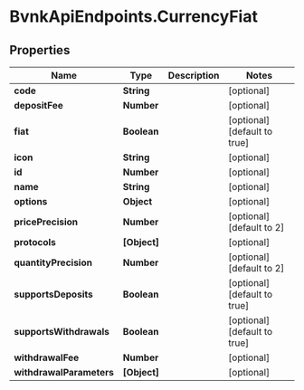 # BvnkApiEndpoints.CurrencyFiat

## Properties

Name | Type | Description | Notes
------------ | ------------- | ------------- | -------------
**code** | **String** |  | [optional] 
**depositFee** | **Number** |  | [optional] 
**fiat** | **Boolean** |  | [optional] [default to true]
**icon** | **String** |  | [optional] 
**id** | **Number** |  | [optional] 
**name** | **String** |  | [optional] 
**options** | **Object** |  | [optional] 
**pricePrecision** | **Number** |  | [optional] [default to 2]
**protocols** | **[Object]** |  | [optional] 
**quantityPrecision** | **Number** |  | [optional] [default to 2]
**supportsDeposits** | **Boolean** |  | [optional] [default to true]
**supportsWithdrawals** | **Boolean** |  | [optional] [default to true]
**withdrawalFee** | **Number** |  | [optional] 
**withdrawalParameters** | **[Object]** |  | [optional] 



